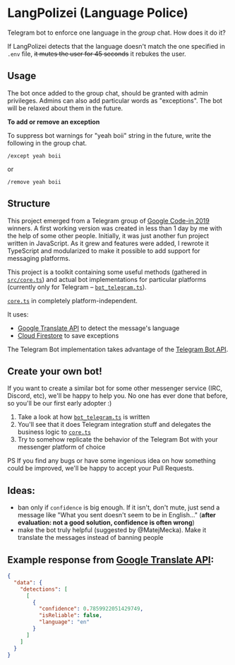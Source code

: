 # LangPolizei (Language Police)

Telegram bot to enforce one language in the _group_ chat. How does it do it?

If LangPolizei detects that the language doesn't match the one specified in `.env` file, ~~it mutes the user for 45 seconds~~ it rebukes the user.

## Usage

The bot once added to the group chat, should be granted with admin privileges. Admins can also add particular words as "exceptions". The bot will be relaxed about them in the future.

**To add or remove an exception**

To suppress bot warnings for "yeah boii" string in the future, write the following in the group chat.

`/except yeah boii`

or

`/remove yeah boii`

## Structure

This project emerged from a Telegram group of [Google Code-in 2019](https://codein.withgoogle.com/) winners.
A first working version was created in less than 1 day by me with the help of some other people. Initially, it was just another fun project written in JavaScript. As it grew and features were added, I rewrote it TypeScript and modularized to make it possible to add support for messaging platforms.

This project is a toolkit containing some useful methods (gathered in [`src/core.ts`](https://github.com/bartekpacia/telegram-lang-enforcer/blob/master/src/core.ts)) and actual
bot implementations for particular platforms (currently only for Telegram – [`bot_telegram.ts`](https://github.com/bartekpacia/telegram-lang-enforcer/blob/master/src/bot_telegram.ts)).

[`core.ts`](https://github.com/bartekpacia/telegram-lang-enforcer/blob/master/src/core.ts) in completely platform-independent.

It uses:

- [Google Translate API](https://cloud.google.com/translate/docs) to detect the message's language
- [Cloud Firestore](https://firebase.google.com/products/firestore/) to save exceptions

The Telegram Bot implementation takes advantage of the [Telegram Bot API](https://core.telegram.org/bots/api).

## Create your own bot!

If you want to create a similar bot for some other messenger service (IRC, Discord, etc), we'll be
happy to help you. No one has ever done that before, so you'll be our first early adopter :)

1. Take a look at how [`bot_telegram.ts`](https://github.com/bartekpacia/telegram-lang-enforcer/blob/master/src/bot_telegram.ts) is written
2. You'll see that it does Telegram integration stuff and delegates the business logic to [`core.ts`](https://github.com/bartekpacia/telegram-lang-enforcer/blob/master/src/core.ts)
3. Try to somehow replicate the behavior of the Telegram Bot with your messenger platform of choice

PS If you find any bugs or have some ingenious idea on how something could be improved, we'll be happy
to accept your Pull Requests.

## Ideas:

- ban only if `confidence` is big enough. If it isn't, don't mute, just send a message
  like "What you sent doesn't seem to be in English..." (**after evaluation: not a good solution,
  confidence is often wrong**)
- make the bot truly helpful (suggested by @MatejMecka). Make it translate the messages
  instead of banning people

## Example response from [Google Translate API](https://translation.googleapis.com/language/translate/v2/detect):

```json
{
  "data": {
    "detections": [
      [
        {
          "confidence": 0.7859922051429749,
          "isReliable": false,
          "language": "en"
        }
      ]
    ]
  }
}
```
